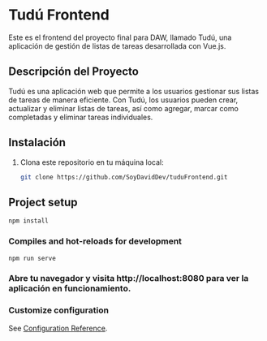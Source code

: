 # Tudú Frontend

Este es el frontend del proyecto final para DAW, llamado Tudú, una aplicación de gestión de listas de tareas desarrollada con Vue.js.

## Descripción del Proyecto

Tudú es una aplicación web que permite a los usuarios gestionar sus listas de tareas de manera eficiente. Con Tudú, los usuarios pueden crear, actualizar y eliminar listas de tareas, así como agregar, marcar como completadas y eliminar tareas individuales.

## Instalación

1. Clona este repositorio en tu máquina local:

   ```bash
   git clone https://github.com/SoyDavidDev/tuduFrontend.git


## Project setup
```
npm install
```

### Compiles and hot-reloads for development
```
npm run serve
```

### Abre tu navegador y visita http://localhost:8080 para ver la aplicación en funcionamiento.


### Customize configuration
See [Configuration Reference](https://cli.vuejs.org/config/).
